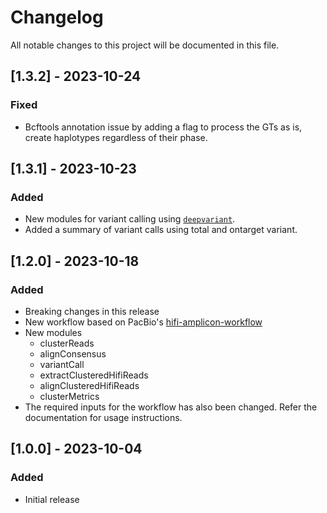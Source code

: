 # Changelog

All notable changes to this project will be documented in this file.

## [1.3.2] - 2023-10-24

### Fixed
- Bcftools annotation issue by adding a flag to process the GTs as is, create haplotypes regardless of their phase. 

## [1.3.1] - 2023-10-23

### Added
- New modules for variant calling using [`deepvariant`](https://github.com/google/deepvariant).
- Added a summary of variant calls using total and ontarget variant.

## [1.2.0] - 2023-10-18

### Added

- Breaking changes in this release
- New workflow based on PacBio's [hifi-amplicon-workflow](https://github.com/PacificBiosciences/hifi-amplicon-workflow)
- New modules
  - clusterReads
  - alignConsensus
  - variantCall
  - extractClusteredHifiReads
  - alignClusteredHifiReads
  - clusterMetrics
- The required inputs for the workflow has also been changed. Refer the documentation for usage instructions.


## [1.0.0] - 2023-10-04

### Added

- Initial release